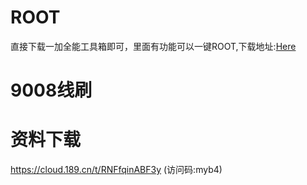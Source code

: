 
# ROOT
直接下载一加全能工具箱即可，里面有功能可以一键ROOT,下载地址:[Here](
https://yun.daxiaamu.com/d/zQK7gKxq/%E4%B8%80%E5%8A%A0%E5%85%A8%E8%83%BD%E5%B7%A5%E5%85%B7%E7%AE%B1)

# 9008线刷

# 资料下载
https://cloud.189.cn/t/RNFfqinABF3y (访问码:myb4)
